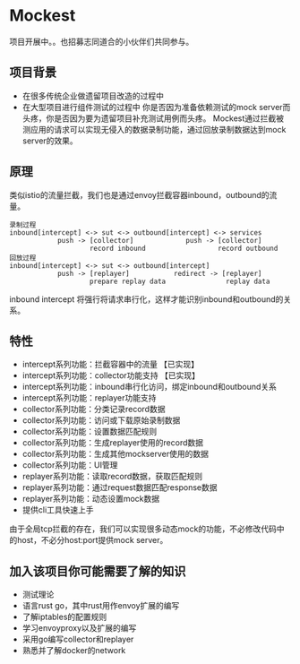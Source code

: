 # Mockest
项目开展中。。也招募志同道合的小伙伴们共同参与。

## 项目背景
* 在很多传统企业做遗留项目改造的过程中
* 在大型项目进行组件测试的过程中
你是否因为准备依赖测试的mock server而头疼，你是否因为要为遗留项目补充测试用例而头疼。
Mockest通过拦截被测应用的请求可以实现无侵入的数据录制功能，通过回放录制数据达到mock server的效果。

## 原理
类似istio的流量拦截，我们也是通过envoy拦截容器inbound，outbound的流量。
```
录制过程
inbound[intercept] <-> sut <-> outbound[intercept] <-> services
            push -> [collector]             push -> [collector] 
                    record inbound                  record outbound
回放过程
inbound[intercept] <-> sut <-> outbound[intercept] 
            push -> [replayer]           redirect -> [replayer] 
                    prepare replay data               replay data                                
```
inbound intercept 将强行将请求串行化，这样才能识别inbound和outbound的关系。

## 特性
* intercept系列功能：拦截容器中的流量 【已实现】
* intercept系列功能：collector功能支持 【已实现】
* intercept系列功能：inbound串行化访问，绑定inbound和outbound关系
* intercept系列功能：replayer功能支持
* collector系列功能：分类记录record数据
* collector系列功能：访问或下载原始录制数据
* collector系列功能：设置数据匹配规则
* collector系列功能：生成replayer使用的record数据
* collector系列功能：生成其他mockserver使用的数据
* collector系列功能：UI管理
* replayer系列功能：读取record数据，获取匹配规则
* replayer系列功能：通过request数据匹配response数据
* replayer系列功能：动态设置mock数据
* 提供cli工具快速上手

由于全局tcp拦截的存在，我们可以实现很多动态mock的功能，不必修改代码中的host，不必分host:port提供mock server。

## 加入该项目你可能需要了解的知识
* 测试理论
* 语言rust go，其中rust用作envoy扩展的编写
* 了解iptables的配置规则
* 学习envoyproxy以及扩展的编写
* 采用go编写collector和replayer
* 熟悉并了解docker的network
